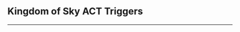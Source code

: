 ## Kingdom of Sky ACT Triggers

------------------------------------------------------------------------------------------------

